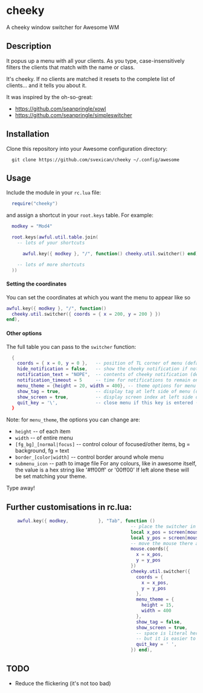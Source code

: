 # cheeky

A cheeky window switcher for Awesome WM

## Description

It popus up a menu with all your clients. As you type,
case-insensitively filters the clients that match with the
name or class.

It's cheeky. If no clients are matched it resets to the complete list
of clients... and it tells you about it.

It was inspired by the oh-so-great:

- https://github.com/seanpringle/xowl
- https://github.com/seanpringle/simpleswitcher

## Installation


Clone this repository into your Awesome configuration directory:

```
  git clone https://github.com/svexican/cheeky ~/.config/awesome
```

## Usage

Include the module in your `rc.lua` file:

```lua
  require("cheeky")
```

and assign a shortcut in your `root.keys` table. For example:

```lua
  modkey = "Mod4"

  root.keys(awful.util.table.join(
    -- lots of your shortcuts

      awful.key({ modkey }, "/", function() cheeky.util.switcher() end),

    -- lots of more shortcuts
  ))
```

#### Setting the coordinates

You can set the coordinates at which you want the menu to appear like so

```lua
awful.key({ modkey }, "/", function()
  cheeky.util.switcher({ coords = { x = 200, y = 200 } })
end),
```

#### Other options

The full table you can pass to the `switcher` function:

```lua
  {
    coords = { x = 0, y = 0 },   -- position of TL corner of menu (default: the mouse's coordinates)
    hide_notification = false,   -- show the cheeky notification if nothing matches (default: true)
    notification_text = "NOPE",  -- contents of cheeky notification (default: "No matches. Resetting")
    notification_timeout = 5     -- time for notifications to remain onscreen (default: 1)
    menu_theme = {height = 20, width = 400}, -- theme options for menu (default: {height = 15, width = 400})
    show_tag = true,             -- display tag at left side of menu (default: true)
    show_screen = true,          -- display screen index at left side of menu (default: false)
    quit_key = '\',              -- close menu if this key is entered (default: '')
  }
```

Note: for `menu_theme`, the options you can change are:
- `height` -- of each item
- `width`  -- of entire menu
- `[fg_bg]_[normal|focus]` -- control colour of focused/other items, bg = background, fg = text
- `border_[color|width]` -- control border around whole menu
- `submenu_icon` -- path to image file
For any colours, like in awesome itself, the value is a hex string like '#ff00ff' or '00ff00'
If left alone these will be set matching your theme.

Type away!

## Further customisations in rc.lua:

```lua
    awful.key({ modkey,           }, "Tab", function () 
                                              -- place the switcher in the centre of the screen with mouse focus
                                              local x_pos = screen[mouse.screen].geometry.width/2-200+screen[mouse.screen].geometry.x
                                              local y_pos = screen[mouse.screen].geometry.height/2-200+screen[mouse.screen].geometry.y
                                              -- move the mouse there as well
                                              mouse.coords({
                                                x = x_pos,
                                                y = y_pos
                                              })
                                              cheeky.util.switcher({
                                                coords = {
                                                  x = x_pos,
                                                  y = y_pos
                                                },
                                                menu_theme = {
                                                  height = 15,
                                                  width = 400
                                                },
                                                show_tag = false,
                                                show_screen = true,
                                                -- space is literal here for some reason
                                                -- but it is easier to hit than Escape
                                                quit_key = ' ', 
                                              }) end),
```

## TODO

- Reduce the flickering (it's not too bad)
